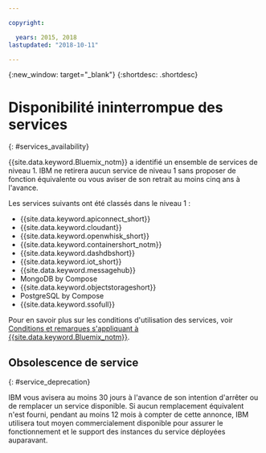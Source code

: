 ```yaml
---

copyright:

  years: 2015, 2018
lastupdated: "2018-10-11"

---
```


{:new_window: target="_blank"}
{:shortdesc: .shortdesc}

# Disponibilité ininterrompue des services
{: #services_availability}

{{site.data.keyword.Bluemix_notm}} a identifié un ensemble de services de niveau 1. IBM ne retirera aucun service de niveau 1 sans proposer de fonction équivalente ou vous aviser de son retrait au moins cinq ans à l'avance.

Les services suivants ont été classés dans le niveau 1 :
  * {{site.data.keyword.apiconnect_short}}
  * {{site.data.keyword.cloudant}}
  * {{site.data.keyword.openwhisk_short}}
  * {{site.data.keyword.containershort_notm}}
  * {{site.data.keyword.dashdbshort}}
  * {{site.data.keyword.iot_short}}
  * {{site.data.keyword.messagehub}}
  * MongoDB by Compose
  * {{site.data.keyword.objectstorageshort}}
  * PostgreSQL by Compose
  * {{site.data.keyword.ssofull}}

Pour en savoir plus sur les conditions d'utilisation des services, voir [Conditions et remarques s'appliquant à {{site.data.keyword.Bluemix_notm}}](/docs/overview/terms-of-use/notices.html#terms).

## Obsolescence de service
{: #service_deprecation}

IBM vous avisera au moins 30 jours à l'avance de son intention d'arrêter ou de remplacer un service disponible. Si aucun remplacement équivalent n'est fourni, pendant au moins 12 mois à compter de cette annonce, IBM utilisera tout moyen commercialement disponible pour assurer le fonctionnement et le support des instances du service déployées auparavant.
